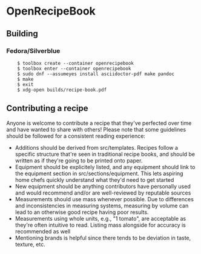 # OpenRecipeBook

## Building

### Fedora/Silverblue

```
    $ toolbox create --container openrecipebook
    $ toolbox enter --container openrecipebook
    $ sudo dnf --assumeyes install asciidoctor-pdf make pandoc
    $ make
    $ exit
    $ xdg-open builds/recipe-book.pdf
```

## Contributing a recipe

Anyone is welcome to contribute a recipe that they've perfected over time and have wanted to share with others! Please note that some guidelines should be followed for a consistent reading experience:

- Additions should be derived from src/templates. Recipes follow a specific structure that're seen in traditional recipe books, and should be written as if they're going to be printed onto paper.
- Equipment should be explicitely listed, and any equipment should link to the equipment section in src/sections/equipment. This lets aspiring home chefs quickly understand what they'd need to get started
- New equipment should be anything contributors have personally used and would recommend and/or are well-reviewed by reputable sources
- Measurements should use mass whenever possible. Due to differences and inconsistencies in measuring systems, measuring by volume can lead to an otherwise good recipe having poor results.
- Measurements using whole units, e.g., "1 tomato", are acceptable as they're often intuitive to read. Listing mass alongside for accuracy is recommended as well
- Mentioning brands is helpful since there tends to be deviation in taste, texture, etc.
